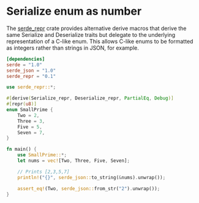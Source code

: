 # Serialize enum as number

The [serde\_repr] crate provides alternative derive macros that derive the same
Serialize and Deserialize traits but delegate to the underlying representation
of a C-like enum. This allows C-like enums to be formatted as integers rather
than strings in JSON, for example.

[serde\_repr]: https://github.com/dtolnay/serde-repr

```toml
[dependencies]
serde = "1.0"
serde_json = "1.0"
serde_repr = "0.1"
```

```rust
use serde_repr::*;

#[derive(Serialize_repr, Deserialize_repr, PartialEq, Debug)]
#[repr(u8)]
enum SmallPrime {
    Two = 2,
    Three = 3,
    Five = 5,
    Seven = 7,
}

fn main() {
    use SmallPrime::*;
    let nums = vec![Two, Three, Five, Seven];

    // Prints [2,3,5,7]
    println!("{}", serde_json::to_string(&nums).unwrap());

    assert_eq!(Two, serde_json::from_str("2").unwrap());
}
```

